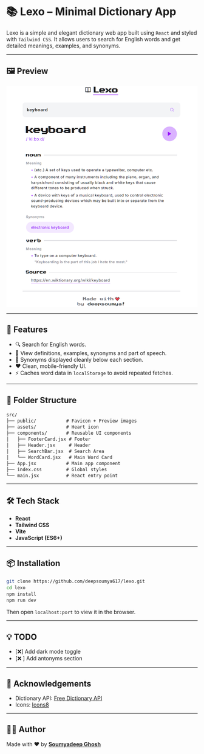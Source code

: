 
# 📚 Lexo – Minimal Dictionary App

Lexo is a simple and elegant dictionary web app built using ```React``` and styled with ```Tailwind CSS```. It allows users to search for English words and get detailed meanings, examples, and synonyms.

---
## 🖼️ Preview

![App Screenshot](./public/image.png)

---

## 🚀 Features

- 🔍 Search for English words.
- 📖 View definitions, examples, synonyms and part of speech.
- 🧠 Synonyms displayed cleanly below each section.
- ❤️ Clean, mobile-friendly UI.
- ⚡ Caches word data in ```localStorage``` to avoid repeated fetches.

---

## 📁 Folder Structure

```
src/
├── public/           # Favicon + Preview images
├── assets/           # Heart icon
├── components/       # Reusable UI components
│   ├── FooterCard.jsx # Footer
│   ├── Header.jsx     # Header
│   ├── SearchBar.jsx  # Search Area
│   └── WordCard.jsx   # Main Word Card
├── App.jsx           # Main app component
├── index.css         # Global styles
└── main.jsx          # React entry point
```

---

## 🛠️ Tech Stack

- **React**
- **Tailwind CSS**
- **Vite**
- **JavaScript (ES6+)**

---

## 📦 Installation

```bash
git clone https://github.com/deepsoumya617/lexo.git
cd lexo
npm install
npm run dev
```

Then open ```localhost:port``` to view it in the browser.

---

## 💡 TODO

- [❌] Add dark mode toggle
- [❌ ] Add antonyms section

---

## 🙌 Acknowledgements

- Dictionary API: [Free Dictionary API](https://dictionaryapi.dev/)
- Icons: [Icons8](https://icons8.com/)

---

## 🧑‍💻 Author

Made with ❤️ by [**Soumyadeep Ghosh**](https://github.com/deepsoumya617)
